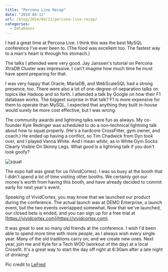 ```yaml
---
title: "Percona Live Recap"
date: "2014-04-11"
url: /blog/2014/04/11/percona-live-recap/
categories:
  - Databases
---
```


I had a great time at Percona Live. I think this was the best MySQL
conference I've ever been to.  (The food was excellent too. The fastest way to a
man's heart is through his stomach.)

The talks I attended were very good. Jay Janssen's tutorial on Percona XtraDB
Cluster was impressive. I can't imagine how much time he must have spent
preparing for that.

I was very happy that Oracle, MariaDB, and WebScaleSQL had a strong presence,
too. There were also a lot of one-degree-of-separation talks on topics like
Hadoop and so forth. I attended a talk by Google on how their F1 database works.
The biggest surprise in that talk? F1 is more expensive for them to operate than
MySQL. I expected that anything they built in-house would surely be more cost
effective, but I was wrong.

The community awards and lightning talks were fun as always. My co-founder Kyle
Redinger was scheduled to do a non-technical lightning talk about how to squat
properly. (He's a hardcore CrossFitter, gym owner, and coach.) He ended up
having a conflict, so Tim Chadwick from Dyn took over, and I played Vanna White.
And I mean *white*, as in White Gym Socks Clearly Visible On Skinny Legs. What
good is a lightning talk if you don't look goofy?

![squat](/media/2014/04/squat.jpg)

The expo hall was great for us (VividCortex). I was so busy at the booth
that I didn't spend a lot of time visiting other booths. We certainly got 
our money's worth from having this booth, and have already decided to commit
early for next year's event.

Speaking of VividCortex, you may know that we launched our product during the
conference. The actual launch was at DEMO Enterprise, a launch event, but the
two events overlapped somewhat. Now that we've launched, our closed beta is
ended, and you can sign up for a free trial at [https://vividcortex.com](https://vividcortex.com).

It was great to see so many old friends at the conference. I wish I'd been able
to spend more time with more people, as I always wish every single year. 
Many of the old traditions carry on; and we create new ones. Next year, join me
and Kyle for a Tech WOD (workout of the day) at a local Crossfit. It's a great
way to start the day off right at 6:30am after a late night of drinking!

Pic credit to [LeFred](https://twitter.com/lefred/status/451911813244788736)


